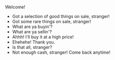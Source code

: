 Welcome!
- Got a selection of good things on sale, stranger!
- Got some rare things on sale, stranger!
- What are ya buyin'?
- What are ya sellin'?
- Ahhh! I'll buy it at a high price!
- Ehehehe! Thank you.
- Is that all, stranger?
- Not enough cash, stranger!
Come back anytime!
